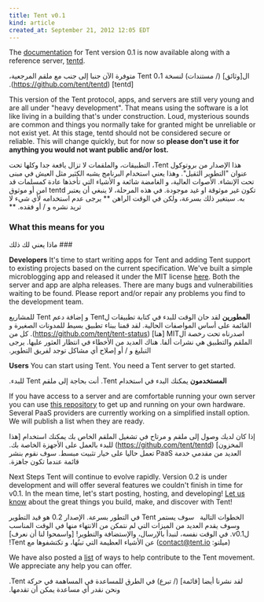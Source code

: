 ```yaml
---
title: Tent v0.1
kind: article
created_at: September 21, 2012 12:05 EDT
---
```


The [documentation](/docs) for Tent version 0.1 is now available along with a reference server, [tentd](https://github.com/tent/tentd).

‫ال[وثائق] (/ مستندات) لنسخة Tent 0،1 متوفرة الآن جنبا إلى جنب مع ملقم المرجعية، [tentd] (https://github.com/tent/tentd).‬

This version of the Tent protocol, apps, and servers are still very young and are all under "heavy development". That means using the software is a lot like living in a building that's under construction. Loud, mysterious sounds are common and things you normally take for granted might be unreliable or not exist yet. At this stage, tentd should not be considered secure or reliable. This will change quickly, but for now so **please don't use it for anything you would not want public and/or lost.** 

‫هذا الإصدار من بروتوكول Tent، التطبيقات، والملقمات لا تزال يافعة جدا وكلها تحت عنوان "التطوير الثقيل". وهذا يعني استخدام البرنامج يشبه الكثير مثل العيش في مبنى تحت الإنشاء. الأصوات العالية، و الغامضة شائعة و الأشياء التي تأخذها عادة كمسلمات  قد تكون غير موثوقة او غيد موجودة. في هذه المرحلة، لا ينبغي أن يعتبر tentd امن أو موثوق به. سيتغير ذلك بسرعة، ولكن في الوقت الراهن ** يرجى عدم استخدامه لأي شيء لا تريد نشره و / أو فقده. **‬

### What this means for you

‫### ماذا يعني لك ذلك‬

**Developers** It's time to start writing apps for Tent and adding Tent support to existing projects based on the current specification. We've built a simple microblogging app and released it under the MIT license [here](https://github.com/tent/tent-status). Both the server and app are alpha releases. There are many bugs and vulnerabilities waiting to be found. Please report and/or repair any problems you find to the development team.

‫**المطورين** لقد حان الوقت للبدء في كتابة تطبيقات لTent و إضافة دعم Tent للمشاريع القائمة على أساس المواصفات الحالية. لقد قمنا ببناء تطبيق بسيط للمدونات الصغيرة و اصدرناه تحت رخصة الMIT [هنا] (https://github.com/tent/tent-status). كل من الملقم والتطبيق هي نشرات ألفا. هناك العديد من الأخطاء في انتظار العثور عليها. يرجى التبليغ و / أو إصلاح أي مشاكل توجد لفريق التطوير.‬
  
**Users** You can start using Tent. You need a Tent server to get started.

‫**المستخدمون** يمكنك البدء في استخدام Tent. أنت بحاجة إلى ملقم Tent للبدء.‬

If you have access to a server and are comfortable running your own server you can use [this repository](https://github.com/tent/tentd) to get up and running on your own hardware. Several PaaS providers are currently working on a simplified install option. We will publish a list when they are ready.

‫إذا كان لديك وصول إلى ملقم و مرتاح في تشغيل الملقم الخاص بك يمكنك استخدام [هذا المخزون] (https://github.com/tent/tentd) للبدء بالعمل على الأجهزة الخاصة بك. العديد من مقدمي خدمة PaaS تعمل حاليا على خيار تثبيت مبسط. سوف نقوم بنشر قائمة عندما تكون جاهزة.‬

Next Steps
  Tent will continue to evolve rapidly. Version 0.2 is under development and will offer several features we couldn't finish in time for v0.1. In the mean time, let's start posting, hosting, and developing! [Let us know](mailto:contact@tent.io) about the great things you build, make, and discover with Tent!

‫الخطوات التالية‬
‫  سوف يستمر Tent في التطور بسرعة. الإصدار 0.2 هو قيد التطوير وسوف يقدم العديد من الميزات التي لم نتمكن من الانتهاء منها في الوقت المناسب لv0.1. في الوقت نفسه، لنبدأ بالإرسال، والإستضافة والتطوير! [واسمحوا لنا أن نعرف] (ميلتو: contact@tent.io) عن الأشياء العظيمة التي تبنُها، و تكتشفوها مع Tent!‬

We have also posted a [list](/contribute) of ways to help contribute to the Tent movement. We appreciate any help you can offer.

‫لقد نشرنا أيضا [قائمة] (/ تبرع) في الطرق للمساعدة في المساهمة في حركة Tent. ونحن نقدر أي مساعدة يمكن أن تقدمها.‬